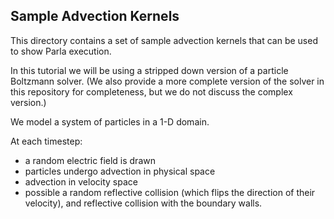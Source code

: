 ## Sample Advection Kernels

This directory contains a set of sample advection kernels that can be used to show Parla execution. 

In this tutorial we will be using a stripped down version of a particle Boltzmann solver. (We also provide a more complete version of the solver in this repository for completeness,
but we do not discuss the complex version.)

We model a system of particles in a 1-D domain. 

At each timestep:
-  a random electric field is drawn
- particles undergo advection
in physical space
- advection in velocity space
- possible a random reflective collision (which flips the direction of their velocity), and
reflective collision with the boundary walls.

